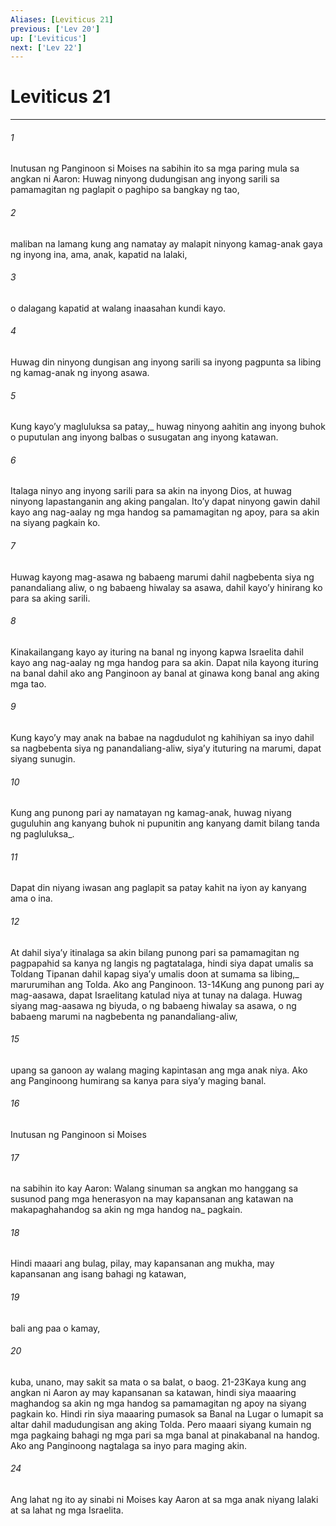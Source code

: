 ```yaml
---
Aliases: [Leviticus 21]
previous: ['Lev 20']
up: ['Leviticus']
next: ['Lev 22']
---
```

# Leviticus 21

***






















###### 1 










Inutusan ng Panginoon si Moises na sabihin ito sa mga paring mula sa angkan ni Aaron: Huwag ninyong dudungisan ang inyong sarili sa pamamagitan ng paglapit o paghipo sa bangkay ng tao, 





















###### 2 










maliban na lamang kung ang namatay ay malapit ninyong kamag-anak gaya ng inyong ina, ama, anak, kapatid na lalaki, 





















###### 3 










o dalagang kapatid at walang inaasahan kundi kayo. 





















###### 4 










Huwag din ninyong dungisan ang inyong sarili sa inyong pagpunta sa libing ng kamag-anak ng inyong asawa. 





















###### 5 










Kung kayoʼy magluluksa sa patay,_ huwag ninyong aahitin ang inyong buhok o puputulan ang inyong balbas o susugatan ang inyong katawan. 





















###### 6 










Italaga ninyo ang inyong sarili para sa akin na inyong Dios, at huwag ninyong lapastanganin ang aking pangalan. Itoʼy dapat ninyong gawin dahil kayo ang nag-aalay ng mga handog sa pamamagitan ng apoy, para sa akin na siyang pagkain ko. 





















###### 7 










Huwag kayong mag-asawa ng babaeng marumi dahil nagbebenta siya ng panandaliang aliw, o ng babaeng hiwalay sa asawa, dahil kayoʼy hinirang ko para sa aking sarili. 





















###### 8 










Kinakailangang kayo ay ituring na banal ng inyong kapwa Israelita dahil kayo ang nag-aalay ng mga handog para sa akin. Dapat nila kayong ituring na banal dahil ako ang Panginoon ay banal at ginawa kong banal ang aking mga tao. 





















###### 9 










Kung kayoʼy may anak na babae na nagdudulot ng kahihiyan sa inyo dahil sa nagbebenta siya ng panandaliang-aliw, siyaʼy ituturing na marumi, dapat siyang sunugin. 





















###### 10 










Kung ang punong pari ay namatayan ng kamag-anak, huwag niyang guguluhin ang kanyang buhok ni pupunitin ang kanyang damit bilang tanda ng pagluluksa_. 





















###### 11 










Dapat din niyang iwasan ang paglapit sa patay kahit na iyon ay kanyang ama o ina. 





















###### 12 










At dahil siyaʼy itinalaga sa akin bilang punong pari sa pamamagitan ng pagpapahid sa kanya ng langis ng pagtatalaga, hindi siya dapat umalis sa Toldang Tipanan dahil kapag siyaʼy umalis doon at sumama sa libing,_ marurumihan ang Tolda. Ako ang Panginoon. 13-14Kung ang punong pari ay mag-aasawa, dapat Israelitang katulad niya at tunay na dalaga. Huwag siyang mag-aasawa ng biyuda, o ng babaeng hiwalay sa asawa, o ng babaeng marumi na nagbebenta ng panandaliang-aliw, 





















###### 15 










upang sa ganoon ay walang maging kapintasan ang mga anak niya. Ako ang Panginoong humirang sa kanya para siyaʼy maging banal. 





















###### 16 










Inutusan ng Panginoon si Moises 





















###### 17 










na sabihin ito kay Aaron: Walang sinuman sa angkan mo hanggang sa susunod pang mga henerasyon na may kapansanan ang katawan na makapaghahandog sa akin ng mga handog na_ pagkain. 





















###### 18 










Hindi maaari ang bulag, pilay, may kapansanan ang mukha, may kapansanan ang isang bahagi ng katawan, 





















###### 19 










bali ang paa o kamay, 





















###### 20 










kuba, unano, may sakit sa mata o sa balat, o baog. 21-23Kaya kung ang angkan ni Aaron ay may kapansanan sa katawan, hindi siya maaaring maghandog sa akin ng mga handog sa pamamagitan ng apoy na siyang pagkain ko. Hindi rin siya maaaring pumasok sa Banal na Lugar o lumapit sa altar dahil madudungisan ang aking Tolda. Pero maaari siyang kumain ng mga pagkaing bahagi ng mga pari sa mga banal at pinakabanal na handog. Ako ang Panginoong nagtalaga sa inyo para maging akin. 





















###### 24 










Ang lahat ng ito ay sinabi ni Moises kay Aaron at sa mga anak niyang lalaki at sa lahat ng mga Israelita.
